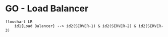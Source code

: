 # GO - Load Balancer

```mermaid
flowchart LR
    id1{Load Balancer} --> id2(SERVER-1) & id2(SERVER-2) & id2(SERVER-3)
```